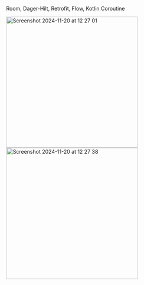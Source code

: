Room, Dager-Hilt, Retrofit, Flow, Kotlin Coroutine

<img width="356" alt="Screenshot 2024-11-20 at 12 27 01" src="https://github.com/user-attachments/assets/5a7606fb-6470-4c75-9fcf-54671bd516b9">

<img width="357" alt="Screenshot 2024-11-20 at 12 27 38" src="https://github.com/user-attachments/assets/711a1a9f-cdd0-40cf-8692-bf987793b918">

